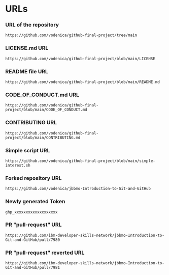 # URLs

### URL of the repository
```
https://github.com/vodenica/github-final-project/tree/main
```

### LICENSE.md URL
```
https://github.com/vodenica/github-final-project/blob/main/LICENSE
```

### README file URL
```
https://github.com/vodenica/github-final-project/blob/main/README.md
```

### CODE_OF_CONDUCT.md URL
```
https://github.com/vodenica/github-final-project/blob/main/CODE_OF_CONDUCT.md
```

### CONTRIBUTING URL
```
https://github.com/vodenica/github-final-project/blob/main/CONTRIBUTING.md
```

### Simple script URL
```
https://github.com/vodenica/github-final-project/blob/main/simple-interest.sh
```
### Forked repository URL
```
https://github.com/vodenica/jbbmo-Introduction-to-Git-and-GitHub
```

### Newly generated Token
```
ghp_xxxxxxxxxxxxxxxxxxx
```

### PR "pull-request" URL
```
https://github.com/ibm-developer-skills-network/jbbmo-Introduction-to-Git-and-GitHub/pull/7980
```

### PR "pull-request" reverted URL
```
https://github.com/ibm-developer-skills-network/jbbmo-Introduction-to-Git-and-GitHub/pull/7981
```
